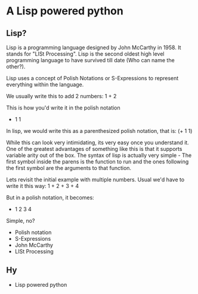 # A Lisp powered python

## Lisp?

Lisp is a programming language designed by John McCarthy in 1958. It stands for
"LISt Processing". Lisp is the second oldest high level programming language to
have survived till date (Who can name the other?).

Lisp uses a concept of Polish Notations or S-Expressions to represent
everything within the language.

We usually write this to add 2 numbers:
1 + 2

This is how you'd write it in the polish notation
+ 1 1

In lisp, we would write this as a parenthesized polish notation, that is:
(+ 1 1)

While this can look very intimidating, its very easy once you understand it.
One of the greatest advantages of something like this is that it supports
variable arity out of the box. The syntax of lisp is actually very simple -
The first symbol inside the parens is the function to run and the ones following
the first symbol are the arguments to that function. 

Lets revisit the initial example with multiple numbers. Usual we'd have to write
it this way: 
1 + 2 + 3 + 4

But in a polish notation, it becomes:
+ 1 2 3 4

Simple, no?

- Polish notation
- S-Expressions
- John McCarthy
- LISt Processing

## Hy

- Lisp powered python
